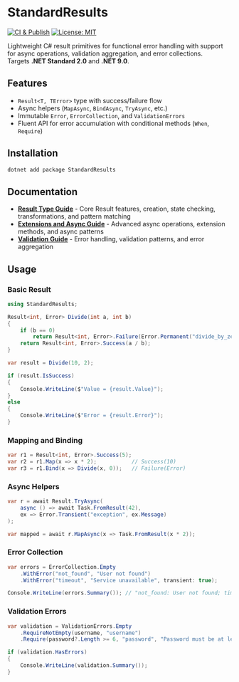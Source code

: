 # StandardResults

[![CI & Publish](https://github.com/OutlanderZOR/StandardResults/actions/workflows/ci.yml/badge.svg)](https://github.com/OutlanderZOR/StandardResults/actions/workflows/ci.yml)
[![License: MIT](https://img.shields.io/badge/License-MIT-yellow.svg)](https://opensource.org/licenses/MIT)

Lightweight C# result primitives for functional error handling with support for async operations, validation aggregation, and error collections.  
Targets **.NET Standard 2.0** and **.NET 9.0**.

## Features

- `Result<T, TError>` type with success/failure flow
- Async helpers (`MapAsync`, `BindAsync`, `TryAsync`, etc.)
- Immutable `Error`, `ErrorCollection`, and `ValidationErrors`
- Fluent API for error accumulation with conditional methods (`When`, `Require`)

## Installation

```bash
dotnet add package StandardResults
```

## Documentation

- **[Result Type Guide](docs/result-type-guide.md)** - Core Result features, creation, state checking, transformations, and pattern matching
- **[Extensions and Async Guide](docs/extensions-and-async.md)** - Advanced async operations, extension methods, and async patterns  
- **[Validation Guide](docs/validation-guide.md)** - Error handling, validation patterns, and error aggregation

## Usage

### Basic Result

```csharp
using StandardResults;

Result<int, Error> Divide(int a, int b)
{
    if (b == 0)
        return Result<int, Error>.Failure(Error.Permanent("divide_by_zero", "Division by zero"));
    return Result<int, Error>.Success(a / b);
}

var result = Divide(10, 2);

if (result.IsSuccess)
{
    Console.WriteLine($"Value = {result.Value}");
}
else
{
    Console.WriteLine($"Error = {result.Error}");
}
```

### Mapping and Binding

```csharp
var r1 = Result<int, Error>.Success(5);
var r2 = r1.Map(x => x * 2);           // Success(10)
var r3 = r1.Bind(x => Divide(x, 0));   // Failure(Error)
```

### Async Helpers

```csharp
var r = await Result.TryAsync(
    async () => await Task.FromResult(42),
    ex => Error.Transient("exception", ex.Message)
);

var mapped = await r.MapAsync(x => Task.FromResult(x * 2));
```

### Error Collection

```csharp
var errors = ErrorCollection.Empty
    .WithError("not_found", "User not found")
    .WithError("timeout", "Service unavailable", transient: true);

Console.WriteLine(errors.Summary()); // "not_found: User not found; timeout: Service unavailable"
```

### Validation Errors

```csharp
var validation = ValidationErrors.Empty
    .RequireNotEmpty(username, "username")
    .Require(password?.Length >= 6, "password", "Password must be at least 6 characters");

if (validation.HasErrors)
{
    Console.WriteLine(validation.Summary());
}
```